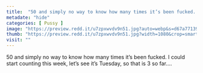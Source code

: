 ```yaml
---
title:  "50 and simply no way to know how many times it’s been fucked. I could start counting this week, let’s see it’s Tuesday, so that is 3 so far...."
metadate: "hide"
categories: [ Pussy ]
image: "https://preview.redd.it/u7zpxwvdv9n51.jpg?auto=webp&s=d67a77139bc19ecc89fd83a4a90555450d234350"
thumb: "https://preview.redd.it/u7zpxwvdv9n51.jpg?width=1080&crop=smart&auto=webp&s=172acf92c2c403d0f38fd233bef20fb672ca980a"
visit: ""
---
```

50 and simply no way to know how many times it’s been fucked. I could start counting this week, let’s see it’s Tuesday, so that is 3 so far....
